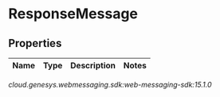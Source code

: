 # ResponseMessage


## Properties

| Name | Type | Description | Notes |
| ------------ | ------------- | ------------- | ------------- |




_cloud.genesys.webmessaging.sdk:web-messaging-sdk:15.1.0_
